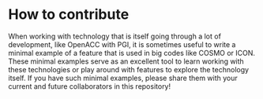 # How to contribute
When working with technology that is itself going through a lot of development, like OpenACC with PGI, it is sometimes useful to write a minimal example of a feature that is used in big codes like COSMO or ICON. These minimal examples serve as an excellent tool to learn working with these technologies or play around with features to explore the technology itself. If you have such minimal examples, please share them with your current and future collaborators in this repository!
